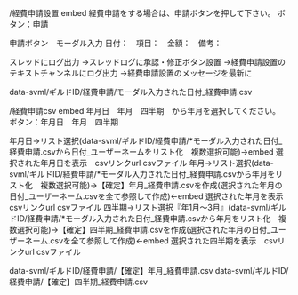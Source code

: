 /経費申請設置
embed
経費申請をする場合は、申請ボタンを押して下さい。
ボタン：申請

申請ボタン　モーダル入力
日付：　項目：　金額：　備考：

スレッドにログ出力
→スレッドログに承認・修正ボタン設置
→経費申請設置のテキストチャンネルにログ出力
→経費申請設置のメッセージを最新に

data-svml/ギルドID/経費申請/モーダル入力された日付_経費申請.csv

/経費申請csv
embed
年月日　年月　四半期　から年月を選択してください。
ボタン：年月日　年月　四半期

年月日→リスト選択(data-svml/ギルドID/経費申請/*モーダル入力された日付_経費申請.csvから日付_ユーザーネームをリスト化　複数選択可能)→embed 選択された年月日を表示　csvリンクurl csvファイル
年月→リスト選択(data-svml/ギルドID/経費申請/*モーダル入力された日付_経費申請.csvから年月をリスト化　複数選択可能)→【確定】年月_経費申請.csvを作成(選択された年月の日付_ユーザーネーム.csvを全て参照して作成)←embed 選択された年月を表示　csvリンクurl csvファイル
四半期→リスト選択『年1月～3月』(data-svml/ギルドID/経費申請/*モーダル入力された日付_経費申請.csvから年月をリスト化　複数選択可能)→【確定】四半期_経費申請.csvを作成(選択された年月の日付_ユーザーネーム.csvを全て参照して作成)←embed 選択された四半期を表示　csvリンクurl csvファイル

data-svml/ギルドID/経費申請/【確定】年月_経費申請.csv
data-svml/ギルドID/経費申請/【確定】四半期_経費申請.csv